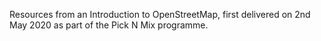 Resources from an Introduction to OpenStreetMap, first delivered on 2nd May 2020 as part of the Pick N Mix programme.
